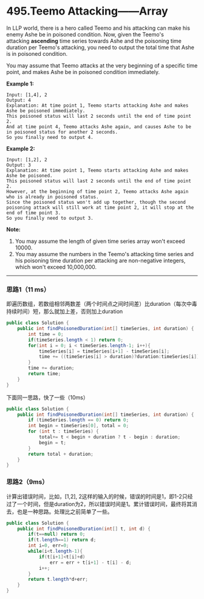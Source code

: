 # 495.Teemo Attacking——Array

In LLP world, there is a hero called Teemo and his attacking can make his enemy Ashe be in poisoned condition. Now, given the Teemo's attacking **ascending** time series towards Ashe and the poisoning time duration per Teemo's attacking, you need to output the total time that Ashe is in poisoned condition.

You may assume that Teemo attacks at the very beginning of a specific time point, and makes Ashe be in poisoned condition immediately.

**Example 1:**

```
Input: [1,4], 2
Output: 4
Explanation: At time point 1, Teemo starts attacking Ashe and makes Ashe be poisoned immediately. 
This poisoned status will last 2 seconds until the end of time point 2. 
And at time point 4, Teemo attacks Ashe again, and causes Ashe to be in poisoned status for another 2 seconds. 
So you finally need to output 4.

```

**Example 2:**

```
Input: [1,2], 2
Output: 3
Explanation: At time point 1, Teemo starts attacking Ashe and makes Ashe be poisoned. 
This poisoned status will last 2 seconds until the end of time point 2. 
However, at the beginning of time point 2, Teemo attacks Ashe again who is already in poisoned status. 
Since the poisoned status won't add up together, though the second poisoning attack will still work at time point 2, it will stop at the end of time point 3. 
So you finally need to output 3.
```

**Note:**

1. You may assume the length of given time series array won't exceed 10000.
2. You may assume the numbers in the Teemo's attacking time series and his poisoning time duration per attacking are non-negative integers, which won't exceed 10,000,000.

---

### 思路1（11 ms） 

即遍历数组，若数组相邻两数差（两个时间点之间时间差）比duration（每次中毒持续时间）短，那么就加上差，否则加上duration

```java
public class Solution {
    public int findPoisonedDuration(int[] timeSeries, int duration) {
        int time = 0;
        if(timeSeries.length < 1) return 0;
        for(int i = 0; i < timeSeries.length-1; i++){
            timeSeries[i] = timeSeries[i+1] - timeSeries[i];
            time += ((timeSeries[i] > duration)?duration:timeSeries[i]);
        }
        time += duration;
        return time;
    }
}
```

下面同一思路，快了一些（10ms）

```java
public class Solution {
    public int findPoisonedDuration(int[] timeSeries, int duration) {
        if (timeSeries.length == 0) return 0;
        int begin = timeSeries[0], total = 0;
        for (int t : timeSeries) {
            total+= t < begin + duration ? t - begin : duration;
            begin = t;
        }   
        return total + duration;
    } 
}
```

### 思路2（9ms）

计算出错误时间，比如，[1,2], 2这样的输入的时候，错误的时间是1，即1-2只经过了一个时间，但是duration为2，所以错误时间是1。累计错误时间，最终将其消去，也是一种思路。处理比之前简单了一些。

```java
public class Solution {
    public int findPoisonedDuration(int[] t, int d) {
        if(t==null) return 0;
        if(t.length==1) return d;
        int i=0, err=0;
        while(i<t.length-1){
            if(t[i+1]<t[i]+d)
                err = err + t[i+1] - t[i] - d;
            i++;
        }
        return t.length*d+err;
    }
}
```

